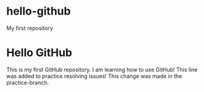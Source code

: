 # hello-github
My first repository
# Hello GitHub
This is my first GitHub repository. I am learning how to use GitHub!
This line was added to practice resolving issues!
This change was made in the practice-branch.
